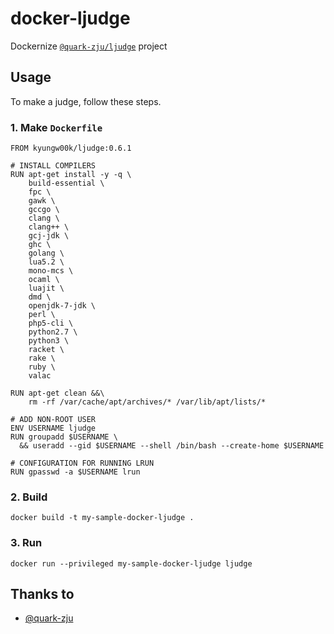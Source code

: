 # docker-ljudge
Dockernize [`@quark-zju/ljudge`](https://github.com/quark-zju/ljudge) project

## Usage
To make a judge, follow these steps.

### 1. Make `Dockerfile`
```
FROM kyungw00k/ljudge:0.6.1

# INSTALL COMPILERS
RUN apt-get install -y -q \
    build-essential \
    fpc \
    gawk \
    gccgo \
    clang \
    clang++ \
    gcj-jdk \
    ghc \
    golang \
    lua5.2 \
    mono-mcs \
    ocaml \
    luajit \
    dmd \
    openjdk-7-jdk \
    perl \
    php5-cli \
    python2.7 \
    python3 \
    racket \
    rake \
    ruby \
    valac

RUN apt-get clean &&\
    rm -rf /var/cache/apt/archives/* /var/lib/apt/lists/*

# ADD NON-ROOT USER
ENV USERNAME ljudge
RUN groupadd $USERNAME \
  && useradd --gid $USERNAME --shell /bin/bash --create-home $USERNAME

# CONFIGURATION FOR RUNNING LRUN
RUN gpasswd -a $USERNAME lrun
```

### 2. Build
```
docker build -t my-sample-docker-ljudge .
```

### 3. Run
```
docker run --privileged my-sample-docker-ljudge ljudge
```

## Thanks to
- [@quark-zju](https://github.com/quark-zju/)
